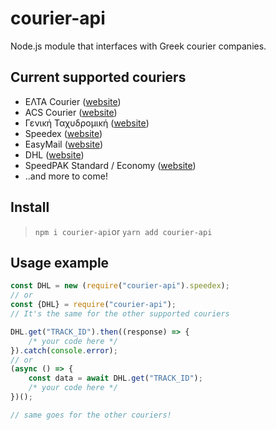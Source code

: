 # courier-api

Node.js module that interfaces with Greek courier companies.

## Current supported couriers

- ΕΛΤΑ Courier ([website](elta-courier.gr))
- ACS Courier ([website](acscourier.net))
- Γενική Ταχυδρομική ([website](taxydromiki.com))
- Speedex ([website](speedex.com))
- EasyMail ([website](easymail.gr))
- DHL ([website](dhl.com))
- SpeedPAK Standard / Economy ([website](https://www.orangeconnex.com/))
- ..and more to come!

## Install

> `npm i courier-api`or `yarn add courier-api`

## Usage example

```js
const DHL = new (require("courier-api").speedex);
// or
const {DHL} = require("courier-api");
// It's the same for the other supported couriers

DHL.get("TRACK_ID").then((response) => {
	/* your code here */
}).catch(console.error);
// or
(async () => {
	const data = await DHL.get("TRACK_ID");
	/* your code here */
})();

// same goes for the other couriers!
```
